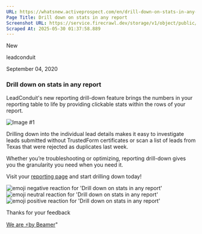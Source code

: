 ```yaml
---
URL: https://whatsnew.activeprospect.com/en/drill-down-on-stats-in-any-report
Page Title: Drill down on stats in any report
Screenshot URL: https://service.firecrawl.dev/storage/v1/object/public/media/screenshot-29292282-0b51-4633-9296-d91121a235fe.png
Scraped At: 2025-05-30 01:37:58.889
---
```

New






leadconduit



September 04, 2020

### Drill down on stats in any report

LeadConduit's new reporting drill-down feature brings the numbers in your reporting table to life by providing clickable stats within the rows of your report.

![Image #1](https://app.getbeamer.com/pictures?id=91484-BO-_ve-_vTFEQxrvv70D77-977-977-977-977-977-977-9xK85Qwbvv70le9WVdu-_ve-_vQVw77-9&v=4)

Drilling down into the individual lead details makes it easy to investigate leads submitted without TrustedForm certificates or scan a list of leads from Texas that were rejected as duplicates last week.

Whether you’re troubleshooting or optimizing, reporting drill-down gives you the granularity you need when you need it.

Visit your [reporting page](https://next.leadconduit.com/reports) and start drilling down today!

![emoji negative reaction for 'Drill down on stats in any report'](https://app.getbeamer.com/images/emojiNeg.svg)![emoji neutral reaction for 'Drill down on stats in any report'](https://app.getbeamer.com/images/emojiNeut.svg)![emoji positive reaction for 'Drill down on stats in any report'](https://app.getbeamer.com/images/emojiPos.svg)

Thanks for your feedback

[We are ⚡by Beamer](https://www.getbeamer.com/?ref=watermark_MErKJCnu12412_public&company=ActiveProspect&watermarkRef=powered&utm_term=MErKJCnu12412&utm_content=ActiveProspect&utm_source=standalone&utm_medium=footer&utm_campaign=powered)"

